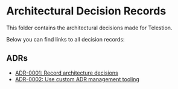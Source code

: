 # Architectural Decision Records

This folder contains the architectural decisions made for Telestion.

Below you can find links to all decision records:

## ADRs

- [ADR-0001: Record architecture decisions](./adrs/0001-record-architecture-decisions.md)
- [ADR-0002: Use custom ADR management tooling](./adrs/0002-use-custom-adr-management-tooling.md)
<!-- INSERTION_MARK_DO_NO_DELETE -->
